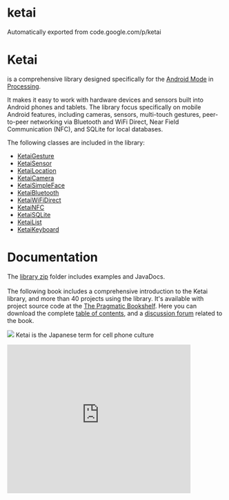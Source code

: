 # ketai
Automatically exported from code.google.com/p/ketai

<h1><a name="Ketai"></a>Ketai<a href="#Ketai" class="section_anchor"></a></h1><p>is a comprehensive library designed specifically for the <a href="http://wiki.processing.org/w/Android" rel="nofollow">Android Mode</a> in <a href="http://processing.org" rel="nofollow">Processing</a>. </p><p>It makes it easy to work with hardware devices and sensors built into Android phones and tablets. The library focus specifically on mobile Android features, including cameras, sensors, multi-touch gestures, peer-to-peer networking via Bluetooth and WiFi Direct, Near Field Communication (NFC), and SQLite for local databases. </p><p>The following classes are included in the library: </p><ul><li><a href="http://ketai.googlecode.com/svn/trunk/ketai/reference/ketai/ui/KetaiGesture.html" rel="nofollow">KetaiGesture</a> </li><li><a href="http://ketai.googlecode.com/svn/trunk/ketai/reference/ketai/sensors/KetaiSensor.html" rel="nofollow">KetaiSensor</a> </li><li><a href="http://ketai.googlecode.com/svn/trunk/ketai/reference/ketai/sensors/KetaiLocation.html" rel="nofollow">KetaiLocation</a> </li><li><a href="http://ketai.googlecode.com/svn/trunk/ketai/reference/ketai/camera/KetaiCamera.html" rel="nofollow">KetaiCamera</a> </li><li><a href="http://ketai.googlecode.com/svn/trunk/ketai/reference/ketai/cv/facedetector/KetaiSimpleFace.html" rel="nofollow">KetaiSimpleFace</a> </li><li><a href="http://ketai.googlecode.com/svn/trunk/ketai/reference/ketai/net/bluetooth/KetaiBluetooth.html" rel="nofollow">KetaiBluetooth</a> </li><li><a href="http://ketai.googlecode.com/svn/trunk/ketai/reference/ketai/net/wifidirect/KetaiWiFiDirect.html" rel="nofollow">KetaiWiFiDirect</a> </li><li><a href="http://ketai.googlecode.com/svn/trunk/ketai/reference/ketai/net/nfc/KetaiNFC.html" rel="nofollow">KetaiNFC</a> </li><li><a href="http://ketai.googlecode.com/svn/trunk/ketai/reference/ketai/data/KetaiSQLite.html" rel="nofollow">KetaiSQLite</a> </li><li><a href="http://ketai.googlecode.com/svn/trunk/ketai/reference/ketai/ui/KetaiList.html" rel="nofollow">KetaiList</a> </li><li><a href="http://ketai.googlecode.com/svn/trunk/ketai/reference/ketai/ui/KetaiKeyboard.html" rel="nofollow">KetaiKeyboard</a> </li></ul><h1><a name="Documentation"></a>Documentation<a href="#Documentation" class="section_anchor"></a></h1><p>The <a href="http://code.google.com/p/ketai/downloads/list" rel="nofollow">library zip</a> folder includes examples and JavaDocs.<br></br> The following book includes a comprehensive introduction to the Ketai library, and more than 40 projects using the library. It&#x27;s available with project source code at the <a href="http://pragprog.com/book/dsproc/rapid-android-development" rel="nofollow">The Pragmatic Bookshelf</a>. Here you can download the complete <a href="http://media.pragprog.com/titles/dsproc/toc.pdf" rel="nofollow">table of contents</a>, and a <a href="http://forums.pragprog.com/forums/209" rel="nofollow">discussion forum</a> related to the book.  </p><p><a href="http://pragprog.com/book/dsproc/rapid-android-development" rel="nofollow"><img src="http://imagery.pragprog.com/products/261/dsproc.jpg" /></a>   Ketai is the Japanese term for cell phone culture </p><p>
<iframe width="425" height="344" frameborder="0"
 src="https://www.youtube.com/embed/PrHYMdw4XeU">
</iframe>
 </p>
